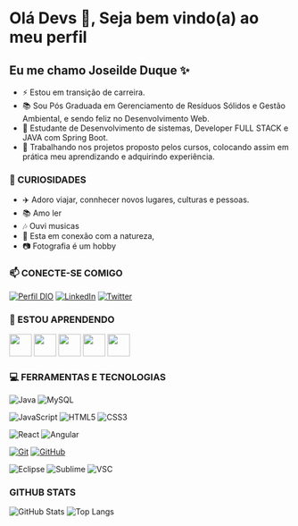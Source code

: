 # Olá Devs 👋, Seja bem vindo(a) ao meu perfil 
## Eu me chamo Joseilde Duque ✨ 

- ⚡ Estou em transição de carreira.
- 📚 Sou Pós Graduada em Gerenciamento de Resíduos Sólidos e Gestão Ambiental, e sendo feliz no Desenvolvimento Web.
- 🌱 Estudante de Desenvolvimento de sistemas, Developer FULL STACK e JAVA com Spring Boot.
- 🔭 Trabalhando nos projetos proposto pelos cursos, colocando assim em prática meu aprendizando e adquirindo experiência.

### 🔎 CURIOSIDADES

- ✈️ Adoro viajar, connhecer novos lugares, culturas e pessoas.
- 📚 Amo ler 
- 🎶 Ouvi musicas
- 🌿 Esta em conexão com a natureza, 
- 📷 Fotografia é um hobby

### 📫 CONECTE-SE COMIGO

[![Perfil DIO](https://img.shields.io/badge/-Meu%20Perfil%20na%20DIO-000?style=for-the-badge)](https://www.dio.me/users/ideduque17)
[![LinkedIn](https://img.shields.io/badge/-LinkedIn-000?style=for-the-badge&logo=linkedin&logoColor=30A3DC)](https://www.linkedin.com/in/joseilde-rocha/)
[![Twitter](https://img.shields.io/badge/Twitter-000?style=for-the-badge&logo=twitter)](https://twitter.com/Ide_dq)

### 📝 ESTOU APRENDENDO

<img loading="C#" src="https://cdn.jsdelivr.net/gh/devicons/devicon@latest/icons/csharp/csharp-original.svg" width="40" height="40"/>    <img loading="PYTHON" src="https://cdn.jsdelivr.net/gh/devicons/devicon@latest/icons/python/python-original-wordmark.svg" width="40" height="40"/>    <img loading="JAVA" src="https://cdn.jsdelivr.net/gh/devicons/devicon/icons/java/java-original.svg" width="40" height="40"/>    <img loading="MYSQL" src="https://cdn.jsdelivr.net/gh/devicons/devicon/icons/mysql/mysql-plain-wordmark.svg" width="40" height="40"/>    <img loading="SQL" src="https://cdn.jsdelivr.net/gh/devicons/devicon/icons/microsoftsqlserver/microsoftsqlserver-plain-wordmark.svg" width="40" height="40"/>  
          
### 💻 FERRAMENTAS E TECNOLOGIAS

![Java](https://img.shields.io/badge/Java-ED8B00?style=for-the-badge&logo=openjdk&logoColor=white)
![MySQL](https://img.shields.io/badge/MySQL-005C84?style=for-the-badge&logo=mysql&logoColor=white)

![JavaScript](https://img.shields.io/badge/JavaScript-F7DF1E?style=for-the-badge&logo=javascript&logoColor=black)
![HTML5](https://img.shields.io/badge/HTML5-E34F26?style=for-the-badge&logo=html5&logoColor=white)
![CSS3](https://img.shields.io/badge/CSS3-1572B6?style=for-the-badge&logo=css3&logoColor=white)

![React](https://img.shields.io/badge/React-20232A?style=for-the-badge&logo=react&logoColor=61DAFB)
![Angular](https://img.shields.io/badge/Angular-DD0031?style=for-the-badge&logo=angular&logoColor=white)

[![Git](https://img.shields.io/badge/Git-000?style=for-the-badge&logo=git&logoColor=E94D5F)](https://git-scm.com/doc) 
[![GitHub](https://img.shields.io/badge/GitHub-000?style=for-the-badge&logo=github&logoColor=30A3DC)](https://docs.github.com/)

![Eclipse](https://img.shields.io/badge/Eclipse-2C2255?style=for-the-badge&logo=eclipse&logoColor=white)
![Sublime](https://img.shields.io/badge/sublime_text-%23575757.svg?&style=for-the-badge&logo=sublime-text&logoColor=important)
![VSC](https://img.shields.io/badge/Visual_Studio_Code-0078D4?style=for-the-badge&logo=visual%20studio%20code&logoColor=white)



### GITHUB STATS

![GitHub Stats](https://github-readme-stats.vercel.app/api?username=Ideduque&theme=transparent&bg_color=000&border_color=30A3DC&show_icons=true&icon_color=30A3DC&title_color=E94D5F&text_color=FFF)
![Top Langs](https://github-readme-stats-git-masterrstaa-rickstaa.vercel.app/api/top-langs/?username=Ideduque&layout=compact&bg_color=000&border_color=30A3DC&title_color=E94D5F&text_color=FFF)

